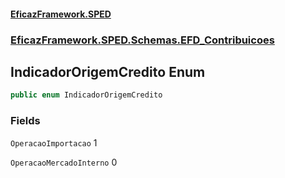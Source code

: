 #### [EficazFramework.SPED](EficazFrameworkSPED.md 'EficazFramework SPED')
### [EficazFramework.SPED.Schemas.EFD_Contribuicoes](EficazFramework.SPED.Schemas.EFD_Contribuicoes.md 'EficazFramework.SPED.Schemas.EFD_Contribuicoes')

## IndicadorOrigemCredito Enum

```csharp
public enum IndicadorOrigemCredito
```
### Fields

<a name='EficazFramework.SPED.Schemas.EFD_Contribuicoes.IndicadorOrigemCredito.OperacaoImportacao'></a>

`OperacaoImportacao` 1

<a name='EficazFramework.SPED.Schemas.EFD_Contribuicoes.IndicadorOrigemCredito.OperacaoMercadoInterno'></a>

`OperacaoMercadoInterno` 0
